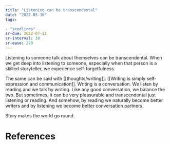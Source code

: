```yaml
---
title: "Listening can be transcendental"
date: "2022-05-10"
tags:

- "seedlings"
sr-due: 2022-07-11
sr-interval: 38
sr-ease: 270
---
```


Listening to someone talk about themselves can be transcendental. When we get deep into listening to someone, especially when that person is a skilled storyteller, we experience self-forgetfulness.

The same can be said with [[thoughts/writing]]. [[Writing is simply self-expression and communication]]. Writing is a conversation. We listen by reading and we talk by writing. Like any good conversation, we balance the two. But sometimes, it can be very pleasurable and transcendental just listening or reading. And somehow, by reading we naturally become better writers and by listening we become better conversation partners.

Story makes the world go round.

# References
